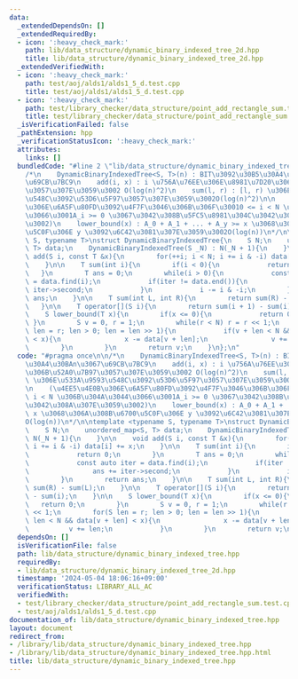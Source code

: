 ```yaml
---
data:
  _extendedDependsOn: []
  _extendedRequiredBy:
  - icon: ':heavy_check_mark:'
    path: lib/data_structure/dynamic_binary_indexed_tree_2d.hpp
    title: lib/data_structure/dynamic_binary_indexed_tree_2d.hpp
  _extendedVerifiedWith:
  - icon: ':heavy_check_mark:'
    path: test/aoj/alds1/alds1_5_d.test.cpp
    title: test/aoj/alds1/alds1_5_d.test.cpp
  - icon: ':heavy_check_mark:'
    path: test/library_checker/data_structure/point_add_rectangle_sum.test.cpp
    title: test/library_checker/data_structure/point_add_rectangle_sum.test.cpp
  _isVerificationFailed: false
  _pathExtension: hpp
  _verificationStatusIcon: ':heavy_check_mark:'
  attributes:
    links: []
  bundledCode: "#line 2 \"lib/data_structure/dynamic_binary_indexed_tree.hpp\"\n\n\
    /*\n    DynamicBinaryIndexedTree<S, T>(n) : BIT\u3092\u30B5\u30A4\u30BAn\u3067\
    \u69CB\u7BC9\n    add(i, x) : i \u756A\u76EE\u306E\u8981\u7D20\u306B\u52A0\u7B97\
    \u3057\u307E\u3059\u3002 O(log(n)^2)\n    sum(l, r) : [l, r) \u306E\u533A\u9593\
    \u548C\u3092\u53D6\u5F97\u3057\u307E\u3059\u3002O(log(n)^2)\n\n    (\u4EE5\u4E0B\
    \u306E\u6A5F\u80FD\u3092\u4F7F\u3046\u306B\u306F\u30010 <= i < N \u306B\u304A\u3044\
    \u3066\u3001A_i >= 0 \u3067\u3042\u308B\u5FC5\u8981\u304C\u3042\u308A\u307E\u3059\
    \u3002)\n    lower_bound(x) : A_0 + A_1 + ... + A_y >= x \u3068\u306A\u308B\u6700\
    \u5C0F\u306E y \u3092\u6C42\u3081\u307E\u3059\u3002O(log(n))\n*/\n\ntemplate <typename\
    \ S, typename T>\nstruct DynamicBinaryIndexedTree{\n    S N;\n    unordered_map<S,\
    \ T> data;\n    DynamicBinaryIndexedTree(S _N) : N(_N + 1){\n    }\n\n    void\
    \ add(S i, const T &x){\n        for(++i; i < N; i += i & -i) data[i] += x;\n\
    \    }\n\n    T sum(int i){\n        if(i < 0){\n            return 0;\n     \
    \   }\n        T ans = 0;\n        while(i > 0){\n            const auto iter\
    \ = data.find(i);\n            if(iter != data.end()){\n                ans +=\
    \ iter->second;\n            }\n            i -= i & -i;\n        }\n        return\
    \ ans;\n    }\n\n    T sum(int L, int R){\n        return sum(R) - sum(L);\n \
    \   }\n\n    T operator[](S i){\n        return sum(i + 1) - sum(i);\n    }\n\n\
    \    S lower_bound(T x){\n        if(x <= 0){\n            return 0;\n       \
    \ }\n        S v = 0, r = 1;\n        while(r < N) r = r << 1;\n        for(S\
    \ len = r; len > 0; len = len >> 1){\n            if(v + len < N && data[v + len]\
    \ < x){\n                x -= data[v + len];\n                v += len;\n    \
    \        }\n        }\n        return v;\n    }\n};\n"
  code: "#pragma once\n\n/*\n    DynamicBinaryIndexedTree<S, T>(n) : BIT\u3092\u30B5\
    \u30A4\u30BAn\u3067\u69CB\u7BC9\n    add(i, x) : i \u756A\u76EE\u306E\u8981\u7D20\
    \u306B\u52A0\u7B97\u3057\u307E\u3059\u3002 O(log(n)^2)\n    sum(l, r) : [l, r)\
    \ \u306E\u533A\u9593\u548C\u3092\u53D6\u5F97\u3057\u307E\u3059\u3002O(log(n)^2)\n\
    \n    (\u4EE5\u4E0B\u306E\u6A5F\u80FD\u3092\u4F7F\u3046\u306B\u306F\u30010 <=\
    \ i < N \u306B\u304A\u3044\u3066\u3001A_i >= 0 \u3067\u3042\u308B\u5FC5\u8981\u304C\
    \u3042\u308A\u307E\u3059\u3002)\n    lower_bound(x) : A_0 + A_1 + ... + A_y >=\
    \ x \u3068\u306A\u308B\u6700\u5C0F\u306E y \u3092\u6C42\u3081\u307E\u3059\u3002\
    O(log(n))\n*/\n\ntemplate <typename S, typename T>\nstruct DynamicBinaryIndexedTree{\n\
    \    S N;\n    unordered_map<S, T> data;\n    DynamicBinaryIndexedTree(S _N) :\
    \ N(_N + 1){\n    }\n\n    void add(S i, const T &x){\n        for(++i; i < N;\
    \ i += i & -i) data[i] += x;\n    }\n\n    T sum(int i){\n        if(i < 0){\n\
    \            return 0;\n        }\n        T ans = 0;\n        while(i > 0){\n\
    \            const auto iter = data.find(i);\n            if(iter != data.end()){\n\
    \                ans += iter->second;\n            }\n            i -= i & -i;\n\
    \        }\n        return ans;\n    }\n\n    T sum(int L, int R){\n        return\
    \ sum(R) - sum(L);\n    }\n\n    T operator[](S i){\n        return sum(i + 1)\
    \ - sum(i);\n    }\n\n    S lower_bound(T x){\n        if(x <= 0){\n         \
    \   return 0;\n        }\n        S v = 0, r = 1;\n        while(r < N) r = r\
    \ << 1;\n        for(S len = r; len > 0; len = len >> 1){\n            if(v +\
    \ len < N && data[v + len] < x){\n                x -= data[v + len];\n      \
    \          v += len;\n            }\n        }\n        return v;\n    }\n};\n"
  dependsOn: []
  isVerificationFile: false
  path: lib/data_structure/dynamic_binary_indexed_tree.hpp
  requiredBy:
  - lib/data_structure/dynamic_binary_indexed_tree_2d.hpp
  timestamp: '2024-05-04 18:06:16+09:00'
  verificationStatus: LIBRARY_ALL_AC
  verifiedWith:
  - test/library_checker/data_structure/point_add_rectangle_sum.test.cpp
  - test/aoj/alds1/alds1_5_d.test.cpp
documentation_of: lib/data_structure/dynamic_binary_indexed_tree.hpp
layout: document
redirect_from:
- /library/lib/data_structure/dynamic_binary_indexed_tree.hpp
- /library/lib/data_structure/dynamic_binary_indexed_tree.hpp.html
title: lib/data_structure/dynamic_binary_indexed_tree.hpp
---
```

